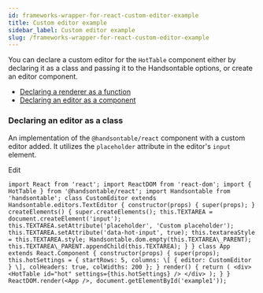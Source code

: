 ```yaml
---
id: frameworks-wrapper-for-react-custom-editor-example
title: Custom editor example
sidebar_label: Custom editor example
slug: /frameworks-wrapper-for-react-custom-editor-example
---
```


You can declare a custom editor for the `HotTable` component either by declaring it as a class and passing it to the Handsontable options, or create an editor component.

*   [Declaring a renderer as a function](#classEditor)
*   [Declaring an editor as a component](https://handsontable.com/docs/8.2.0/frameworks-wrapper-for-react-hot-column.html#custom-editor)

### Declaring an editor as a class

An implementation of the `@handsontable/react` component with a custom editor added. It utilizes the `placeholder` attribute in the editor's `input` element.

<div id="example1" class="hot"> </div>

Edit

```
import React from 'react'; import ReactDOM from 'react-dom'; import { HotTable } from '@handsontable/react'; import Handsontable from 'handsontable'; class CustomEditor extends Handsontable.editors.TextEditor { constructor(props) { super(props); } createElements() { super.createElements(); this.TEXTAREA = document.createElement('input'); this.TEXTAREA.setAttribute('placeholder', 'Custom placeholder'); this.TEXTAREA.setAttribute('data-hot-input', true); this.textareaStyle = this.TEXTAREA.style; Handsontable.dom.empty(this.TEXTAREA\_PARENT); this.TEXTAREA\_PARENT.appendChild(this.TEXTAREA); } } class App extends React.Component { constructor(props) { super(props); this.hotSettings = { startRows: 5, columns: \[ { editor: CustomEditor } \], colHeaders: true, colWidths: 200 }; } render() { return ( <div> <HotTable id="hot" settings={this.hotSettings} /> </div> ); } } ReactDOM.render(<App />, document.getElementById('example1'));
```

